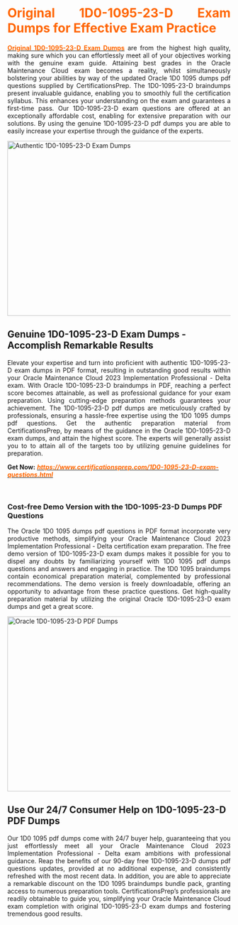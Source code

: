 <h1 style="text-align: justify;"><span style="color: #ff6600;"><strong>Original 1D0-1095-23-D Exam Dumps for Effective Exam Practice</strong></span></h1>
<p style="text-align: justify;"><a href="https://www.certificationsprep.com/1D0-1095-23-D-exam-questions.html"><span style="color: #ff6600;"><strong>Original 1D0-1095-23-D Exam Dumps</strong></span></a><span style="font-weight: 400;"> are from the highest high quality, making sure which you can effortlessly meet all of your objectives working with the genuine exam guide. Attaining best grades in the Oracle Maintenance Cloud exam becomes a reality, whilst simultaneously bolstering your abilities by way of the updated Oracle 1D0 1095 dumps pdf questions supplied by CertificationsPrep. The 1D0-1095-23-D braindumps present invaluable guidance, enabling you to smoothly full the certification syllabus. This enhances your understanding on the exam and guarantees a first-time pass. Our 1D0-1095-23-D exam questions are offered at an exceptionally affordable cost, enabling for extensive preparation with our solutions. By using the genuine 1D0-1095-23-D pdf dumps you are able to easily increase your expertise through the guidance of the experts.</span></p>
<p style="text-align: justify;"><img style="display: block; margin-left: auto; margin-right: auto;" src="https://i.imgur.com/XTkKqDV.png" alt="Authentic 1D0-1095-23-D Exam Dumps" width="700" height="394" /></p>
<h2 style="text-align: left;"><strong>Genuine 1D0-1095-23-D Exam Dumps - Accomplish Remarkable Results</strong></h2>
<p style="text-align: justify;"><span style="font-weight: 400;">Elevate your expertise and turn into proficient with authentic 1D0-1095-23-D exam dumps in PDF format, resulting in outstanding good results within your Oracle Maintenance Cloud 2023 Implementation Professional - Delta exam. With Oracle 1D0-1095-23-D braindumps in PDF, reaching a perfect score becomes attainable, as well as professional guidance for your exam preparation. Using cutting-edge preparation methods guarantees your achievement. The 1D0-1095-23-D pdf dumps are meticulously crafted by professionals, ensuring a hassle-free expertise using the 1D0 1095 dumps pdf questions. Get the authentic preparation material from CertificationsPrep, by means of the guidance in the Oracle 1D0-1095-23-D exam dumps, and attain the highest score. The experts will generally assist you to to attain all of the targets too by utilizing genuine guidelines for preparation.</span></p>
<p style="text-align: left;"><span style="font-weight: 400;"><strong>Get Now:</strong>&nbsp;<strong><a href="https://www.certificationsprep.com/1D0-1095-23-D-exam-questions.html"><span style="color: #ff6600;"><em>https://www.certificationsprep.com/1D0-1095-23-D-exam-questions.html</em></span></a></strong></span></p>
<p style="text-align: justify;">&nbsp;</p>
<h3 style="text-align: left;"><strong>Cost-free Demo Version with the 1D0-1095-23-D Dumps PDF Questions</strong></h3>
<p style="text-align: justify;"><span style="font-weight: 400;">The Oracle 1D0 1095 dumps pdf questions in PDF format incorporate very productive methods, simplifying your Oracle Maintenance Cloud 2023 Implementation Professional - Delta certification exam preparation. The free demo version of 1D0-1095-23-D exam dumps makes it possible for you to dispel any doubts by familiarizing yourself with 1D0 1095 pdf dumps questions and answers and engaging in practice. The 1D0 1095 braindumps contain economical preparation material, complemented by professional recommendations. The demo version is freely downloadable, offering an opportunity to advantage from these practice questions. Get high-quality preparation material by utilizing the original Oracle 1D0-1095-23-D exam dumps and get a great score.</span></p>
<p style="text-align: justify;"><a href="https://www.certificationsprep.com/1D0-1095-23-D-exam-questions.html"><img style="display: block; margin-left: auto; margin-right: auto;" src="https://i.imgur.com/DQYUJ45.png" alt="Oracle 1D0-1095-23-D PDF Dumps" width="700" height="394" /></a></p>
<h2 style="text-align: left;"><strong>Use Our 24/7 Consumer Help on 1D0-1095-23-D PDF Dumps</strong></h2>
<p style="text-align: justify;"><span style="font-weight: 400;">Our 1D0 1095 pdf dumps come with 24/7 buyer help, guaranteeing that you just effortlessly meet all your Oracle Maintenance Cloud 2023 Implementation Professional - Delta exam ambitions with professional guidance. Reap the benefits of our 90-day free 1D0-1095-23-D dumps pdf questions updates, provided at no additional expense, and consistently refreshed with the most recent data. In addition, you are able to appreciate a remarkable discount on the 1D0 1095 braindumps bundle pack, granting access to numerous preparation tools. CertificationsPrep&rsquo;s professionals are readily obtainable to guide you, simplifying your Oracle Maintenance Cloud exam completion with original 1D0-1095-23-D exam dumps and fostering tremendous good results.</span></p>
